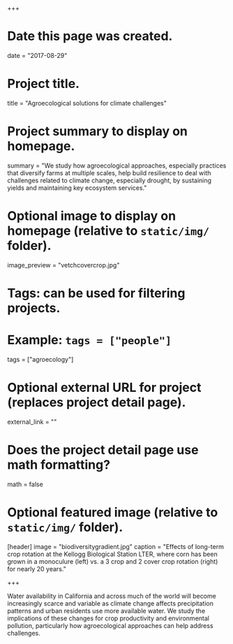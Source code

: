 +++
# Date this page was created.
date = "2017-08-29"

# Project title.
title = "Agroecological solutions for climate challenges"

# Project summary to display on homepage.
summary = "We study how agroecological approaches, especially practices that diversify farms at multiple scales, help build resilience to deal with challenges related to climate change, especially drought, by sustaining yields and maintaining key ecosystem services."

# Optional image to display on homepage (relative to `static/img/` folder).
image_preview = "vetchcovercrop.jpg"

# Tags: can be used for filtering projects.
# Example: `tags = ["people"]`
tags = ["agroecology"]

# Optional external URL for project (replaces project detail page).
external_link = ""

# Does the project detail page use math formatting?
math = false

# Optional featured image (relative to `static/img/` folder).
[header]
image = "biodiversitygradient.jpg"
caption = "Effects of long-term crop rotation at the Kellogg Biological Station LTER, where corn has been grown in a monoculure (left) vs. a 3 crop and 2 cover crop rotation (right) for nearly 20 years."

+++

Water availability in California and across much of the world will become increasingly scarce and variable as climate change affects precipitation patterns and urban residents use more available water. We study the implications of these changes for crop productivity and environmental pollution, particularly how agroecological approaches can help address challenges. 
